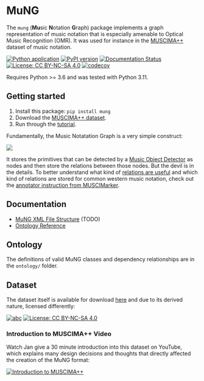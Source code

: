 # MuNG

The ``mung`` (**Mu**sic **N**otation **G**raph) package implements a graph representation
 of music notation that is especially amenable to Optical Music Recognition (OMR).
It was used for instance in the [MUSCIMA++](https://ufal.mff.cuni.cz/muscima) dataset of music notation.

[![Python application](https://github.com/OMR-Research/mung/actions/workflows/python-app.yml/badge.svg)](https://github.com/OMR-Research/mung/actions/workflows/python-app.yml)
[![PyPI version](https://badge.fury.io/py/mung.svg)](https://badge.fury.io/py/mung)
[![Documentation Status](https://readthedocs.org/projects/mung/badge/?version=latest)](https://mung.readthedocs.io/en/latest/?badge=latest)
[![License: CC BY-NC-SA 4.0](https://img.shields.io/badge/License-MIT-brightgreen.svg)](LICENSE.txt)
[![codecov](https://codecov.io/gh/OMR-Research/mung/branch/master/graph/badge.svg)](https://codecov.io/gh/OMR-Research/mung)

Requires Python >= 3.6 and was tested with Python 3.11.


## Getting started

1. Install this package: ``pip install mung``
2. Download the [MUSCIMA++ dataset](https://github.com/OMR-Research/muscima-pp).
3. Run through the [tutorial](https://muscima.readthedocs.io/en/latest/Tutorial.html#tutorial).

Fundamentally, the Music Notatation Graph is a very simple construct:

![](doc/MuNG%20Class%20Diagram.png)

It stores the primitives that can be detected by a [Music Object Detector](https://github.com/apacha/MusicObjectDetector-TF)
as nodes and then store the relations between those nodes. But the devil is
in the details. To better understand what kind of [relations are useful](https://archives.ismir.net/ismir2019/paper/000006.pdf) 
and which kind of relations are stored for common western music notation, check out the
[annotator instruction from MUSCIMarker](https://muscimarker.readthedocs.io/en/latest/instructions.html).


## Documentation

- [MuNG XML File Structure](docs/mung-xml-file-structure.md) (TODO)
- [Ontology Reference](docs/ontology-reference/README.md)


## Ontology

The definitions of valid MuNG classes and dependency relationships are in the `ontology/`
folder.


## Dataset
The dataset itself is available for download
[here](https://github.com/OMR-Research/muscima-pp) and due to its derived nature, licensed differently:

[![abc](https://img.shields.io/badge/Dataset_Version-2.0-brightgreen.svg)](https://github.com/OMR-Research/muscima-pp)
[![License: CC BY-NC-SA 4.0](https://img.shields.io/badge/License-CC%20BY--NC--SA%204.0-blue.svg)](https://creativecommons.org/licenses/by-nc-sa/4.0/)


### Introduction to MUSCIMA++ Video

Watch Jan give a 30 minute introduction into this dataset on YouTube, which explains many design decisions and thoughts that directly affected the creation of the MuNG format:

[![Introduction to MUSCIMA++](https://img.youtube.com/vi/SvBvcxdGoE8/0.jpg)](https://www.youtube.com/watch?v=SvBvcxdGoE8)

